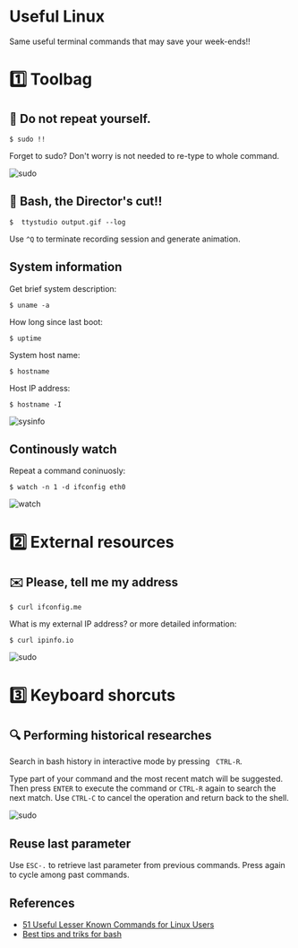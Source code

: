 Useful Linux
============
Same useful terminal commands that may save your week-ends!!

# :one: Toolbag

## :repeat: Do not repeat yourself.

```$ sudo !!```

Forget to sudo? Don't worry is not needed to re-type to whole command.

![sudo](gifs/sudo.gif)




## :movie_camera: Bash, the Director's cut!!

```$  ttystudio output.gif --log```

Use ```^Q``` to terminate recording session and generate animation.

## System information

Get brief system description:

```$ uname -a```

How long since last boot:

```$ uptime```

System host name:

```$ hostname```

Host IP address:

```$ hostname -I```


![sysinfo](gifs/sysinfo.gif)


## Continously watch

Repeat a command coninuosly:

```$ watch -n 1 -d ifconfig eth0```


![watch](gifs/watch.gif)


# :two: External resources

## :envelope: Please, tell me my address

``` $ curl ifconfig.me ```

What is my external IP address? or more detailed information:

``` $ curl ipinfo.io ```

![sudo](gifs/ipinfo.gif)

# :three: Keyboard shorcuts

## :mag: Performing historical researches

Search in bash history in interactive mode by pressing ``` CTRL-R```.

Type part of your command and the most recent match will be suggested. Then press ```ENTER``` to execute the command or ```CTRL-R``` again to search the next match.
Use ```CTRL-C``` to cancel the operation and return back to the shell.

![sudo](gifs/ctrl-r.gif)

## Reuse last parameter

Use ```ESC-.``` to retrieve last parameter from previous commands. Press again to cycle among past commands.



## References

* [51 Useful Lesser Known Commands for Linux Users](https://www.tecmint.com/51-useful-lesser-known-commands-for-linux-users/)
* [Best tips and triks for bash](https://linuxacademy.com/blog/linux/tutorial-the-best-tips-tricks-for-bash-explained/)
